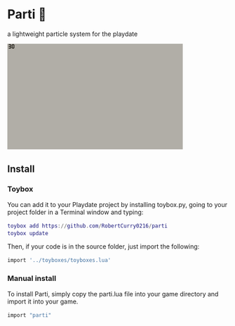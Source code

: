 # Parti 🥳
a lightweight particle system for the playdate

![demo gif](https://github.com/RobertCurry0216/parti/blob/main/demo.gif)

## Install
### Toybox
You can add it to your Playdate project by installing toybox.py, going to your project folder in a Terminal window and typing:

```lua
toybox add https://github.com/RobertCurry0216/parti
toybox update
```
Then, if your code is in the source folder, just import the following:

```lua
import '../toyboxes/toyboxes.lua'
```

### Manual install
To install Parti, simply copy the parti.lua file into your game directory and import it into your game.
```lua
import "parti"
```

